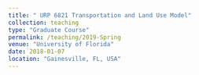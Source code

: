 ```yaml
---
title: " URP 6821 Transportation and Land Use Model"
collection: teaching
type: "Graduate Course"
permalink: /teaching/2019-Spring
venue: "University of Florida"
date: 2018-01-07
location: "Gainesville, FL, USA"
---
```

